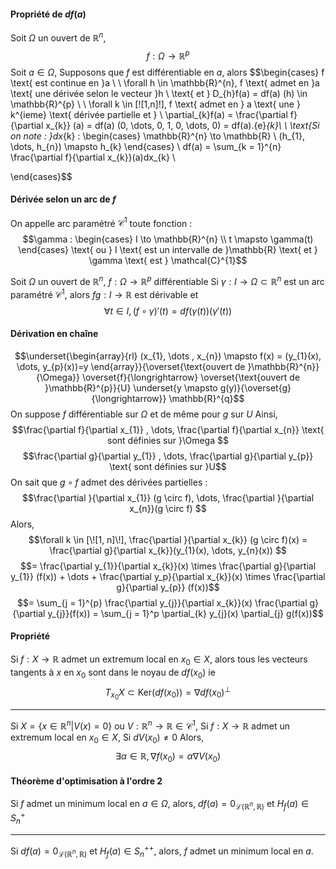 #### Propriété de $df(a)$
Soit $\Omega$ un ouvert de $\mathbb{R}^{n}$, 
$$f : \Omega \to \mathbb{R}^{p}$$
Soit $a \in \Omega$, 
Supposons que $f$ est différentiable en $a$, alors
$$\begin{cases}
f \text{ est continue en }a \\
 \\
\forall h \in \mathbb{R}^{n}, f \text{ admet en }a \text{ une dérivée selon le vecteur }h \\
\text{ et } D_{h}f(a) = df(a) (h) \in \mathbb{R}^{p} \\
 \\
\forall k \in [\![1,n]\!], f \text{ admet en } a \text{ une } k^{ieme} \text{ dérivée partielle et } \\
\partial_{k}f(a) = \frac{\partial f}{\partial x_{k}} (a) = df(a) (0, \dots, 0, 1, 0, \dots, 0) = df(a).{e}_{k}\\
\\
\text{Si on note : }dx_{k} : \begin{cases}
\mathbb{R}^{n} \to \mathbb{R} \\
(h_{1}, \dots, h_{n}) \mapsto h_{k}
\end{cases} \\
df(a) = \sum_{k = 1}^{n} \frac{\partial f}{\partial x_{k}}(a)dx_{k}  \\

\end{cases}$$

#### Dérivée selon un arc de $f$
On appelle arc paramétré $\mathcal{C}^{1}$ toute fonction : 
$$\gamma : \begin{cases}
I \to \mathbb{R}^{n} \\
t \mapsto \gamma(t)
\end{cases} \text{ ou } I \text{ est un intervalle de }\mathbb{R} \text{ et } \gamma \text{ est } \mathcal{C}^{1}$$

Soit $\Omega$ un ouvert de $\mathbb{R}^{n}$, $f:\Omega \to \mathbb{R}^{p}$ différentiable
Si $\gamma : I \to \Omega \subset \mathbb{R}^{n}$ est un arc paramétré $\mathcal{C}^{1}$, alors $fg : I \to \mathbb{R}$ est dérivable et 
$$\forall t \in I, (f \circ \gamma)'(t) = df(\gamma(t))(\gamma'(t))$$

#### Dérivation en chaîne
$$\underset{\begin{array}{rl}
(x_{1}, \dots , x_{n}) \mapsto f(x) = (y_{1}(x), \dots, y_{p}(x))=y
\end{array}}{\overset{\text{ouvert de }\mathbb{R}^{n}}{\Omega}} \overset{f}{\longrightarrow} \overset{\text{ouvert de }\mathbb{R}^{p}}{U} \underset{y \mapsto g(y)}{\overset{g}{\longrightarrow}} \mathbb{R}^{q}$$
On suppose $f$ différentiable sur $\Omega$ et de même pour $g$ sur $U$
Ainsi, 
$$\frac{\partial f}{\partial x_{1}} , \dots, \frac{\partial f}{\partial x_{n}} \text{ sont définies sur }\Omega $$
$$\frac{\partial g}{\partial y_{1}} , \dots, \frac{\partial g}{\partial y_{p}} \text{ sont définies sur }U$$
On sait que $g\circ f$ admet des dérivées partielles : 
$$\frac{\partial }{\partial x_{1}} (g \circ f), \dots, \frac{\partial }{\partial x_{n}}(g \circ f) $$
Alors, 
$$\forall k \in [\![1, n]\!], \frac{\partial }{\partial x_{k}} (g \circ f)(x) = \frac{\partial g}{\partial x_{k}}(y_{1}(x), \dots, y_{n}(x))  $$
$$= \frac{\partial y_{1}}{\partial x_{k}}(x) \times \frac{\partial g}{\partial y_{1}} (f(x)) + \dots + \frac{\partial y_p}{\partial x_{k}}(x) \times \frac{\partial g}{\partial y_{p}} (f(x))$$
$$= \sum_{j = 1}^{p} \frac{\partial y_{j}}{\partial x_{k}}(x) \frac{\partial g}{\partial y_{j}}(f(x)) = \sum_{j = 1}^p \partial_{k} y_{j}(x) \partial_{j} g(f(x))$$

#### Propriété
Si $f: X \to \mathbb{R}$ admet un extremum local en $x_{0}\in X$, alors tous les vecteurs tangents à $x$ en $x_{0}$ sont dans le noyau de $df(x_{0})$ ie
$$T_{x_{0}}X \subset \mathrm{Ker}(df(x_{0})) = \nabla df(x_{0})^{\bot}$$
___
Si $X= \{ x \in \mathbb{R}^{n} | V(x) = 0 \}$ ou $V : \mathbb{R}^{n} \to \mathbb{R} \in \mathcal{C}^{1}$, 
Si $f:X \to \mathbb{R}$ admet un extremum local en $x_{0} \in X$, 
Si $dV(x_{0}) \neq 0$
Alors, 
$$\exists \alpha \in \mathbb{R}, \nabla f(x_{0}) = \alpha \nabla V(x_{0})$$



#### Théorème d'optimisation à l'ordre $2$
Si $f$ admet un minimum local en $a \in \Omega$,
alors, $df(a) = 0_{\mathcal{L}(\mathbb{R}^{n}, \mathbb{R})}$ et $H_{f}(a) \in S_{n}^{+}$
___
Si $df(a) = 0_{\mathcal{L}(\mathbb{R}^{n}, \mathbb{R})}$ et $H_{f}(a) \in S_{n}^{++}$, 
alors, $f$ admet un minimum local en $a$.
